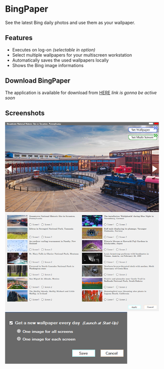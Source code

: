 # BingPaper

See the latest Bing daily photos and use them as your wallpaper.


## Features

- Executes on log-on _(selectable in option)_
- Select multiple wallpapers for your multiscreen workstation
- Automatically saves the used wallpapers locally
- Shows the Bing image informations


## Download BingPaper

The application is available for download from [HERE](BingPaper.exe) _link is gonna be active soon_

## Screenshots
![Screenshots](/Images/bingpaper_new.png)
![Screenshots](/Images/bingpaper_new_multiscreen.png)
![Screenshots](/Images/options.png)

